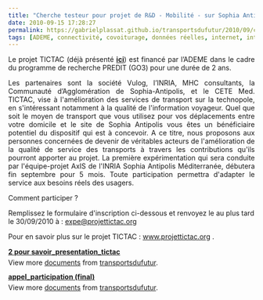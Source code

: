 ```yaml
---
title: "Cherche testeur pour projet de R&D - Mobilité - sur Sophia Antipolis (06)"
date: 2010-09-15 17:28:27
permalink: https://gabrielplassat.github.io/transportsdufutur/2010/09/cherche-testeur-pour-projet-de-rd-mobilite-sur-sophia-antipolis-06.html
tags: [ADEME, connectivité, covoiturage, données réelles, internet, internet des objets, iphone, mode doux, multimodes, Service de mobilité]
---
```


<p style="text-align: justify">Le projet TICTAC (déjà présenté <strong><a href="https://gabrielplassat.github.io/transportsdufutur/2010/07/le-projet-tictac-est-finance-par-lademe-dans-le-cadre-du-programme-de-recherche-predit-go3-pour-une-duree-de-2-ansles.html" target="_blank">ici</a></strong>) est financé par l’ADEME dans le cadre du programme de recherche PREDIT (GO3) pour une durée de 2 ans.</p> <p style="text-align: justify">Les partenaires sont la société Vulog, l’INRIA, MHC consultants, la Communauté d’Agglomération de Sophia-Antipolis, et le CETE Med. TICTAC, vise à l'amélioration des services de transport sur la technopole, en s'intéressant notamment à la qualité de l'information voyageur. Quel que soit le moyen de transport que vous utilisez pour vos déplacements entre votre domicile et le site de Sophia Antipolis vous êtes un bénéficiaire potentiel du dispositif qui est à concevoir. A ce titre, nous proposons aux personnes concernées de devenir de véritables acteurs de l'amélioration de la qualité de service des transports à travers les contributions qu'ils pourront apporter au projet. La première expérimentation qui sera conduite par l'équipe-projet AxIS de l'INRIA Sophia Antipolis Méditerranée, débutera fin septembre pour 5 mois. Toute participation permettra d'adapter le service aux besoins réels des usagers.</p> <p style="text-align: justify">Comment participer ?</p> <p style="text-align: justify"> </p>  <!--more-->  Remplissez le formulaire d'inscription ci-dessous et renvoyez le au plus tard le 30/09/2010 à : <a href="mailto:expe@projettictac.org">expe@projettictac.org</a> <p style="text-align: justify">Pour en savoir plus sur le projet TICTAC : <a href="http://www.projettictac.org">www.projettictac.org</a> .</p> <div id="__ss_5207589" style="width: 477px"><strong style="margin: 12px 0 4px"><a href="http://www.slideshare.net/transportsdufutur/2-pour-savoirpresentationtictac" title="2 pour savoir_presentation_tictac">2 pour savoir_presentation_tictac</a></strong>      <div style="padding: 5px 0 12px">View more <a href="http://www.slideshare.net/">documents</a> from <a href="http://www.slideshare.net/transportsdufutur">transportsdufutur</a>.</div> </div> <div id="__ss_5207602" style="width: 477px"><strong style="margin: 12px 0 4px"><a href="http://www.slideshare.net/transportsdufutur/appelparticipation-final" title="appel_participation (final)">appel_participation (final)</a></strong>      <div style="padding: 5px 0 12px">View more <a href="http://www.slideshare.net/">documents</a> from <a href="http://www.slideshare.net/transportsdufutur">transportsdufutur</a>.</div> </div>
